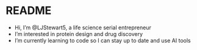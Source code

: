 # README
- Hi, I’m @LJStewart5, a life science serial entrepreneur
- I’m interested in protein design and drug discovery
- I’m currently learning to code so I can stay up to date and use AI tools

<!---
LJStewart5/LJStewart5 is a ✨ special ✨ repository because its `README.md` (this file) appears on your GitHub profile.
You can click the Preview link to take a look at your changes.
--->
